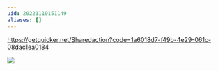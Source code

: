 ```yaml
---
uid: 20221110151149
aliases: []
---
```

https://getquicker.net/Sharedaction?code=1a6018d7-f49b-4e29-061c-08dac1ea0184

![](https://gitee.com/cyddgi/picture-store/raw/master/img/202211101515725.jpg)